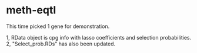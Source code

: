 # meth-eqtl
This time picked 1 gene for demonstration. 

1, RData object is cpg info with lasso coefficients and selection probabilities.
2, "Select_prob.RDs" has also been updated. 


